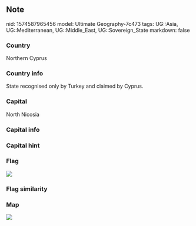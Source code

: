 ## Note
nid: 1574587965456
model: Ultimate Geography-7c473
tags: UG::Asia, UG::Mediterranean, UG::Middle_East, UG::Sovereign_State
markdown: false

### Country
Northern Cyprus

### Country info
State recognised only by Turkey and claimed by Cyprus.

### Capital
North Nicosia

### Capital info


### Capital hint


### Flag
<img src="ug-flag-northern_cyprus.svg">

### Flag similarity


### Map
<img src="ug-map-northern_cyprus.png">
